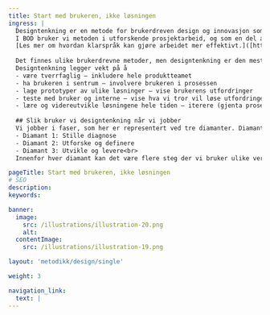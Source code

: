 ```yaml
---
title: Start med brukeren, ikke løsningen
ingress: |
  Designtenkning er en metode for brukerdreven design og innovasjon som ofte blir brukt innen produktutvikling. Metoden oppfordrer til å starte med brukeren – ikke løsningen. Ved å sette brukeren først og undersøke utfordringer og mulige løsninger, kan vi utvikle vi tjenester som dekker brukernes behov. <br>
  I BOD bruker vi metoden i utforskende prosjektarbeid, og som en del av arbeidsmetoden til produktteamene. Metodikken gir oss mulighet til å lære før vi lager løsningene, og er veldig nyttig i tidlig fase av utforskede arbeid. Vi anbefaler å kombinere designtenkning med klarspråk. 
  [Les mer om hvordan klarspråk kan gjøre arbeidet mer effektivt.]([https](https://www.digdir.no/klart-sprak/ny-veileder-om-klart-sprak-i-utvikling-av-digitale-tjenester/3603)<br>
  
  Det finnes ulike brukerdrevne metoder, men designtenkning er den mest kjente. Mange virksomheter tilpasser metoden til egne behov, men hovedtrekkene i hvordan vi jobber går igjen. Felles for alle variantene er at de er inndelt i faser og at hele forløpet gjerne illustreres med to eller tre diamanter.<br>
  Designtenkning legger vekt på å
  - være tverrfaglig – inkludere hele produktteamet 
  - ha brukeren i sentrum – involvere brukeren i prosessen 
  - lage prototyper av ulike løsninger – vise brukerens utfordringer 
  - teste med bruker og interne – vise hva vi tror vil løse utfordringene 
  - lære og videreutvikle løsningene hele tiden – iterere (gjenta prosesser)<br>
  
  ## Slik bruker vi designtenkning når vi jobber 
  Vi jobber i faser, som her er representert ved tre diamanter. Diamantene illustrerer den utforskende (åpne) og den konkretiserende (lukke) delen av hver fase.
  - Diamant 1: Stille diagnose
  - Diamant 2: Utforske og definere
  - Diamant 3: Utvikle og levere<br>
  Innenfor hver diamant kan det være flere steg der vi bruker ulike verktøy. Eksempler på steg er å lage brukerreiser, skape ideer, og lage og brukerteste en prototype.

pageTitle: Start med brukeren, ikke løsningen
# SEO
description:
keywords:

banner:
  image:
    src: /illustrations/illustration-20.png
    alt:
  contentImage:
    src: /illustrations/illustration-19.png

layout: 'metodikk/design/single'

weight: 3

navigation_link:
  text: |
---
```

